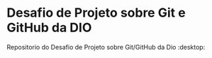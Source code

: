 # Desafio de Projeto sobre Git e GitHub da DIO
Repositorio do Desafio de Projeto sobre Git/GitHub da Dio :desktop:
